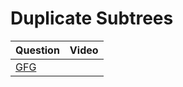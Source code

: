 Duplicate Subtrees
===

|Question|Video|
|-|-|
|[GFG](https://practice.geeksforgeeks.org/problems/duplicate-subtrees/1)||